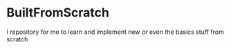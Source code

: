 # BuiltFromScratch
I repository for me to learn and implement new or even the basics stuff from scratch
